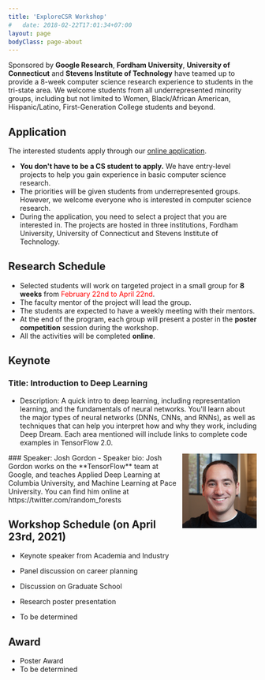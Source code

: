 ```yaml
---
title: 'ExploreCSR Workshop'
#   date: 2018-02-22T17:01:34+07:00
layout: page
bodyClass: page-about
---
```


Sponsored by **Google Research**, **Fordham University**,
**University of Connecticut** and **Stevens Institute of Technology**
have teamed up to provide a 8-week computer science research
experience to students in the tri-state area. We welcome
students from all underrepresented minority groups, including but not limited to Women, Black/African American, Hispanic/Latino, First-Generation College students and beyond.

## Application

The interested students apply through our [online application](https://docs.google.com/forms/d/e/1FAIpQLScivxcgj9GIloL09E1TAh5GoQ6RXgr2MLOMojjSphcBZMHnHQ/viewform?usp=sf_link).

 - **You don't have to be a CS student to apply.** We have entry-level projects to help you gain experience in basic computer science research.    
 - The priorities will be given students from underrepresented groups. However, we welcome everyone who is interested in computer science research.
 - During the application, you need to select a project that you are interested in. The projects are hosted in three institutions, Fordham University,
 University of Connecticut and Stevens Institute of Technology.


## Research Schedule

- Selected students will work on targeted project in a small group for **8 weeks** from
<span style="color:red">February 22nd to April 22nd</span>.
- The faculty mentor of the project will lead the group.
- The students are expected to have a weekly meeting with their mentors.
- At the end of the program, each group will present a poster in the **poster competition** session during the workshop.
- All the activities will be completed **online**.


## Keynote

### Title: Introduction to Deep Learning

- Description: A quick intro to deep learning, including representation learning, and the fundamentals of neural networks. You'll learn about the major types of neural networks (DNNs, CNNs, and RNNs), as well as techniques that can help you interpret how and why they work, including Deep Dream. Each area mentioned will include links to complete code examples in TensorFlow 2.0.
<img class="two" align="right" src="/images/speaker/josh.png" height="30%" width="30%">
### Speaker: Josh Gordon
- Speaker bio: Josh Gordon works on the **TensorFlow** team at Google, and teaches Applied Deep Learning at Columbia University, and Machine Learning at Pace University. You can find him online at https://twitter.com/random_forests



## Workshop Schedule (on April 23rd, 2021)

- Keynote speaker from Academia and Industry
- Panel discussion on career planning
- Discussion on Graduate School
- Research poster presentation

- To be determined


## Award

- Poster Award
- To be determined
